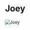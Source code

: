 # Joey

![Joey](https://static.wikia.nocookie.net/chainsaw-man/images/5/5e/Joey.png/revision/latest?cb=20200412235246)

